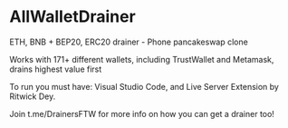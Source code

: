 # AllWalletDrainer
ETH, BNB + BEP20, ERC20 drainer - Phone pancakeswap clone

Works with 171+ different wallets, including TrustWallet and Metamask, drains highest value first

To run you must have: Visual Studio Code, and Live Server Extension by Ritwick Dey.

Join t.me/DrainersFTW for more info on how you can get a drainer too!

